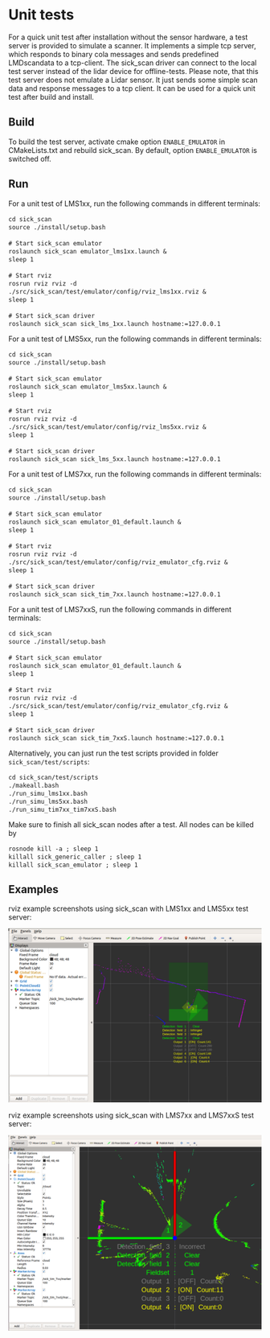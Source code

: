 # Unit tests

For a quick unit test after installation without the sensor hardware, a test server is provided to simulate a scanner. It implements a simple tcp server, which responds to binary cola messages and sends predefined LMDscandata to a tcp-client. The sick_scan driver can connect to the local test server instead of the lidar device for offline-tests. Please note, that this test server does not emulate a Lidar sensor. It just sends some simple scan data and response messages to a tcp client. It can be used for a quick unit test after build and install.

## Build

To build the test server, activate cmake option `ENABLE_EMULATOR` in CMakeLists.txt and rebuild sick_scan. By default, option `ENABLE_EMULATOR` is switched off.

## Run

For a unit test of LMS1xx, run the following commands in different terminals:

```
cd sick_scan
source ./install/setup.bash

# Start sick_scan emulator
roslaunch sick_scan emulator_lms1xx.launch &
sleep 1

# Start rviz
rosrun rviz rviz -d ./src/sick_scan/test/emulator/config/rviz_lms1xx.rviz &
sleep 1

# Start sick_scan driver
roslaunch sick_scan sick_lms_1xx.launch hostname:=127.0.0.1
```

For a unit test of LMS5xx, run the following commands in different terminals:

```
cd sick_scan
source ./install/setup.bash

# Start sick_scan emulator
roslaunch sick_scan emulator_lms5xx.launch &
sleep 1

# Start rviz
rosrun rviz rviz -d ./src/sick_scan/test/emulator/config/rviz_lms5xx.rviz &
sleep 1

# Start sick_scan driver
roslaunch sick_scan sick_lms_5xx.launch hostname:=127.0.0.1
```

For a unit test of LMS7xx, run the following commands in different terminals:

```
cd sick_scan
source ./install/setup.bash

# Start sick_scan emulator
roslaunch sick_scan emulator_01_default.launch &
sleep 1

# Start rviz
rosrun rviz rviz -d ./src/sick_scan/test/emulator/config/rviz_emulator_cfg.rviz &
sleep 1

# Start sick_scan driver
roslaunch sick_scan sick_tim_7xx.launch hostname:=127.0.0.1
```

For a unit test of LMS7xxS, run the following commands in different terminals:

```
cd sick_scan
source ./install/setup.bash

# Start sick_scan emulator
roslaunch sick_scan emulator_01_default.launch &
sleep 1

# Start rviz
rosrun rviz rviz -d ./src/sick_scan/test/emulator/config/rviz_emulator_cfg.rviz &
sleep 1

# Start sick_scan driver
roslaunch sick_scan sick_tim_7xxS.launch hostname:=127.0.0.1
```

Alternatively, you can just run the test scripts provided in folder `sick_scan/test/scripts`:

```
cd sick_scan/test/scripts
./makeall.bash
./run_simu_lms1xx.bash
./run_simu_lms5xx.bash
./run_simu_tim7xx_tim7xxS.bash 
```

Make sure to finish all sick_scan nodes after a test. All nodes can be killed by
```
rosnode kill -a ; sleep 1
killall sick_generic_caller ; sleep 1
killall sick_scan_emulator ; sleep 1
```

## Examples


rviz example screenshots using sick_scan with LMS1xx and LMS5xx test server:

![emulator_lms1xx_screenshot.png](emulator_lms1xx_screenshot.png)

rviz example screenshots using sick_scan with LMS7xx and LMS7xxS test server:

![emulator_lms1xx_screenshot.png](emulator_lms7xx_screenshot.png)

